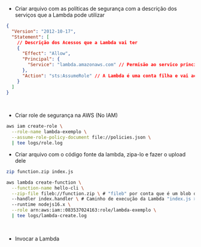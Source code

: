 - Criar arquivo com as políticas de segurança com a descrição dos serviços que a Lambda pode utilizar

```json
{
  "Version": "2012-10-17",
  "Statement": [
    // Descrição dos Acessos que a Lambda vai ter
    {
      "Effect": "Allow",
      "Principal": {
        "Service": "lambda.amazonaws.com" // Permisão ao servico principal da Lambda
      },
      "Action": "sts:AssumeRole" // A Lambda é uma conta filha e vai acessar como uma conta pai
    }
  ]
}
```

<br>

- Criar role de segurança na AWS (No IAM)

```bash
aws iam create-role \
  --role-name lambda-exemplo \
  --assume-role-policy-document file://policies.json \
  | tee logs/role.log
```

- Criar arquivo com o código fonte da lambda, zipa-lo e fazer o upload dele

```bash
zip function.zip index.js

aws lambda create-function \
  --function-name hello-cli \
  --zip-file fileb://function.zip \ # "fileb" por conta que é um blob de um arquivo compactado
  --handler index.handler \ # Caminho de execução da Lambda "index.js > handler()"
  --runtime nodejs16.x \
  --role arn:aws:iam::083537024163:role/lambda-exemplo \
  | tee logs/lambda-create.log
```

<br>

- Invocar a Lambda
